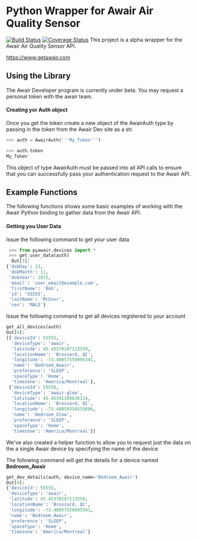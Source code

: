 
# Python Wrapper for Awair Air Quality Sensor

[![Build Status](https://travis-ci.com/netmanchris/pyawair.svg?branch=master)](https://travis-ci.com/netmanchris/pyawair)
[![Coverage Status](https://coveralls.io/repos/github/netmanchris/pyawair/badge.svg)](https://coveralls.io/github/netmanchris/pyawair)
This project is a alpha wrapper for the Awair Air Quality Sensor API.



https://www.getawair.com


## Using the Library

The Awair Developer program is currently under beta. You may request a personal token
with the awair team. 


#### Creating yor Auth object
Once you get the token create a new object of the AwairAuth type by passing in the token
from the Awair Dev site as a str.

```python
>>> auth = AwairAuth('''My_Token''')

>>> auth.token
My_Token'

```

This object of type AwairAuth must be passed into all API calls to ensure that you can 
successfully pass your authentication request to the Awair API.
 
 
 ## Example Functions
 
 The following functions shows some basic examples of working with the Awair Python binding to 
 gather data from the Awair API. 
 
 #### Getting you User Data
 
 Issue the following command to get your user data
 
```python
 >>> from pyawair.devices import *
 >>> get_user_data(auth)
  Out[3]: 
{'dobDay': 23,
 'dobMonth': 11,
 'dobYear': 1975,
 'email': 'user_email@example.com',
 'firstName': 'Bob',
 'id': '55555',
 'lastName': 'McUser',
 'sex': 'MALE'}
```

Issue the following command to get all devices registered to your account

```python
get_all_devices(auth)
Out[4]: 
[{'deviceId': 55555,
  'deviceType': 'awair',
  'latitude': 45.45370287113559,
  'locationName': 'Brossard, QC',
  'longitude': -73.48057550995341,
  'name': 'Bedroom_Awair',
  'preference': 'SLEEP',
  'spaceType': 'Home',
  'timezone': 'America/Montreal'},
 {'deviceId': 55556,
  'deviceType': 'awair-glow',
  'latitude': 45.45391109636124,
  'locationName': 'Brossard, QC',
  'longitude': -73.48050358533686,
  'name': 'Bedroom_Glow',
  'preference': 'SLEEP',
  'spaceType': 'Home',
  'timezone': 'America/Montreal'}]
```

We've also created a helper function to allow you to request just the data on the a single Awair 
device by specifying the name of the device

The following command will get the details for a device named **Bedroom_Awair**

```python
get_dev_details(auth, device_name='Bedroom_Awair')
Out[4]: 
{'deviceId': 55555,
 'deviceType': 'awair',
 'latitude': 45.45370287113559,
 'locationName': 'Brossard, QC',
 'longitude': -73.48057550995341,
 'name': 'Bedroom_Awair',
 'preference': 'SLEEP',
 'spaceType': 'Home',
 'timezone': 'America/Montreal'}

```